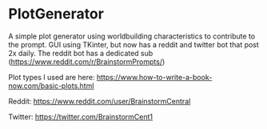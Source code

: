 # PlotGenerator
A simple plot generator using worldbuilding characteristics to contribute to the prompt. GUI using TKinter, but now has a reddit and twitter bot that post 2x daily. The reddit bot has a dedicated sub (https://www.reddit.com/r/BrainstormPrompts/)

Plot types I used are here: https://www.how-to-write-a-book-now.com/basic-plots.html

Reddit: https://www.reddit.com/user/BrainstormCentral

Twitter: https://twitter.com/BrainstormCent1
